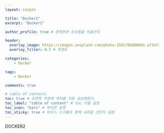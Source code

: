 ```yaml
---
layout: single

title: "Docker2"
excerpt: "Docker2"

author_profile: true # 왼쪽부분 프로필을 띄울건지

header:
  overlay_image: https://images.unsplash.com/photo-1501785888041-af3ef285b470?ixlib=rb-1.2.1&ixid=eyJhcHBfaWQiOjEyMDd9&auto=format&fit=crop&w=1350&q=80
  overlay_filter: 0.5 # 투명도

categories: 
    - Docker

tags: 
    - Docker

comments: true

# table of contents
toc: true # 오른쪽 부분에 목차를 자동 생성해준다.
toc_label: "table of content" # toc 이름 설정
toc_icon: "bars" # 아이콘 설정
toc_sticky: true # 마우스 스크롤과 함께 내려갈 것인지 설정
---
```


DOCKER2
